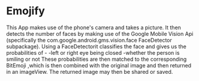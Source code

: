 # Emojify

This App makes use of the phone's camera and takes a picture. It then detects the number of faces by making use of the Google Mobile Vision Api (specifically the com.google.android.gms.vision.face FaceDetector subpackage). Using a FaceDetectorit classifies the face and gives us the probabilities of -
-left or right eye being closed
-whether the person is smiling or not
These probabilities are then matched to the corresponding BitEmoji ,which is then combined with the original image and then returned in an imageView.
The returned image may then be shared or saved.


